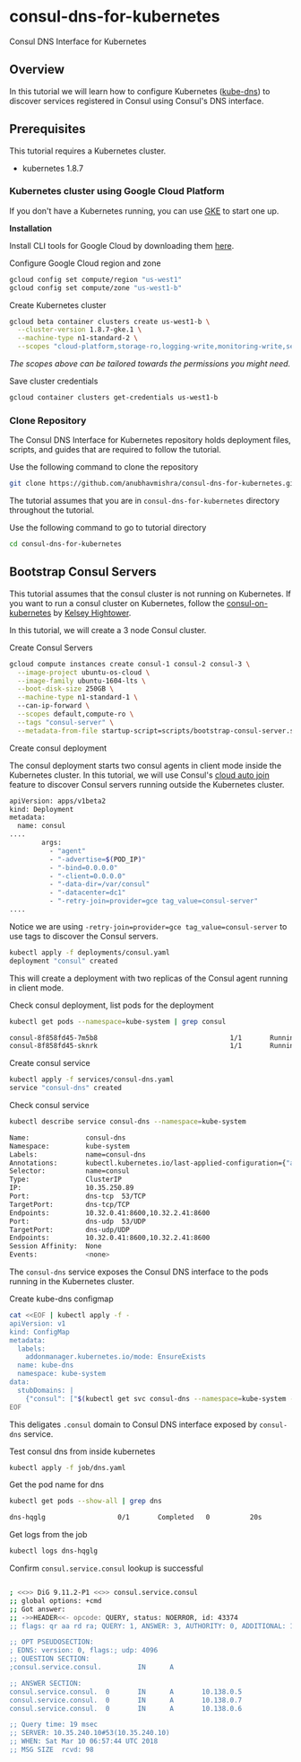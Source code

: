 # consul-dns-for-kubernetes
Consul DNS Interface for Kubernetes

## Overview

In this tutorial we will learn how to configure Kubernetes ([kube-dns](https://kubernetes.io/docs/concepts/services-networking/dns-pod-service/)) to discover services registered in Consul using Consul's DNS interface.

## Prerequisites

This tutorial requires a Kubernetes cluster.

* kubernetes 1.8.7

### Kubernetes cluster using Google Cloud Platform

If you don't have a Kubernetes running, you can use [GKE](https://cloud.google.com/kubernetes-engine/) to start one up.

**Installation**

Install CLI tools for Google Cloud by downloading them [here](https://cloud.google.com/sdk/).

Configure Google Cloud region and zone

```bash
gcloud config set compute/region "us-west1"
gcloud config set compute/zone "us-west1-b"
```

Create Kubernetes cluster

```bash
gcloud beta container clusters create us-west1-b \
  --cluster-version 1.8.7-gke.1 \
  --machine-type n1-standard-2 \
  --scopes "cloud-platform,storage-ro,logging-write,monitoring-write,service-control,service-management,https://www.googleapis.com/auth/ndev.clouddns.readwrite"
```

*The scopes above can be tailored towards the permissions you might need.*

Save cluster credentials

```bash
gcloud container clusters get-credentials us-west1-b
```

### Clone Repository

The Consul DNS Interface for Kubernetes repository holds deployment files, scripts, and guides that are required to follow the tutorial. 

Use the following command to clone the repository

```bash
git clone https://github.com/anubhavmishra/consul-dns-for-kubernetes.git
```

The tutorial assumes that you are in `consul-dns-for-kubernetes` directory throughout the tutorial.

Use the following command to go to tutorial directory

```bash
cd consul-dns-for-kubernetes
```

## Bootstrap Consul Servers

This tutorial assumes that the consul cluster is not running on Kubernetes. If you want to run a consul cluster on Kubernetes, follow the [consul-on-kubernetes](https://github.com/kelseyhightower/consul-on-kubernetes) by [Kelsey Hightower](https://github.com/kelseyhightower/).

In this tutorial, we will create a 3 node Consul cluster.

Create Consul Servers

```bash
gcloud compute instances create consul-1 consul-2 consul-3 \
  --image-project ubuntu-os-cloud \
  --image-family ubuntu-1604-lts \
  --boot-disk-size 250GB \
  --machine-type n1-standard-1 \  
  --can-ip-forward \
  --scopes default,compute-ro \
  --tags "consul-server" \
  --metadata-from-file startup-script=scripts/bootstrap-consul-server.sh
```

Create consul deployment

The consul deployment starts two consul agents in client mode inside the Kubernetes cluster. In this tutorial, we will use Consul's [cloud auto join](https://www.consul.io/docs/agent/options.html#cloud-auto-joining) feature to discover Consul servers running outside the Kubernetes cluster. 

```bash
apiVersion: apps/v1beta2
kind: Deployment
metadata:
  name: consul
....
        args:
          - "agent"
          - "-advertise=$(POD_IP)"
          - "-bind=0.0.0.0"
          - "-client=0.0.0.0"
          - "-data-dir=/var/consul"
          - "-datacenter=dc1"
          - "-retry-join=provider=gce tag_value=consul-server"
....
```

Notice we are using `-retry-join=provider=gce tag_value=consul-server` to use tags to discover the Consul servers.

```bash
kubectl apply -f deployments/consul.yaml
deployment "consul" created
```

This will create a deployment with two replicas of the Consul agent running in client mode.

Check consul deployment, list pods for the deployment

```bash
kubectl get pods --namespace=kube-system | grep consul
```

```bash
consul-8f858fd45-7m5b8                                 1/1       Running   0          35s
consul-8f858fd45-sknrk                                 1/1       Running   0          36s
```

Create consul service

```bash
kubectl apply -f services/consul-dns.yaml
service "consul-dns" created
``` 

Check consul service

```bash
kubectl describe service consul-dns --namespace=kube-system
```

```bash
Name:              consul-dns
Namespace:         kube-system
Labels:            name=consul-dns
Annotations:       kubectl.kubernetes.io/last-applied-configuration={"apiVersion":"v1","kind":"Service","metadata":{"annotations":{},"labels":{"name":"consul-dns"},"name":"consul-dns","namespace":"kube-system"},"spec":{...
Selector:          name=consul
Type:              ClusterIP
IP:                10.35.250.89
Port:              dns-tcp  53/TCP
TargetPort:        dns-tcp/TCP
Endpoints:         10.32.0.41:8600,10.32.2.41:8600
Port:              dns-udp  53/UDP
TargetPort:        dns-udp/UDP
Endpoints:         10.32.0.41:8600,10.32.2.41:8600
Session Affinity:  None
Events:            <none>
```

The `consul-dns` service exposes the Consul DNS interface to the pods running in the Kubernetes cluster.

Create kube-dns configmap

```bash
cat <<EOF | kubectl apply -f -
apiVersion: v1
kind: ConfigMap
metadata:
  labels:
    addonmanager.kubernetes.io/mode: EnsureExists
  name: kube-dns
  namespace: kube-system
data:
  stubDomains: |
    {"consul": ["$(kubectl get svc consul-dns --namespace=kube-system -o jsonpath='{.spec.clusterIP}')"]}
EOF
```

This deligates `.consul` domain to Consul DNS interface exposed by `consul-dns` service.

Test consul dns from inside kubernetes

```bash
kubectl apply -f job/dns.yaml
```

Get the pod name for dns 

```bash
kubectl get pods --show-all | grep dns
```

```bash
dns-hqglg                  0/1       Completed   0          20s
```

Get logs from the job

```bash
kubectl logs dns-hqglg 
```

Confirm `consul.service.consul` lookup is successful

```bash

; <<>> DiG 9.11.2-P1 <<>> consul.service.consul
;; global options: +cmd
;; Got answer:
;; ->>HEADER<<- opcode: QUERY, status: NOERROR, id: 43374
;; flags: qr aa rd ra; QUERY: 1, ANSWER: 3, AUTHORITY: 0, ADDITIONAL: 1

;; OPT PSEUDOSECTION:
; EDNS: version: 0, flags:; udp: 4096
;; QUESTION SECTION:
;consul.service.consul.         IN      A

;; ANSWER SECTION:
consul.service.consul.  0       IN      A       10.138.0.5
consul.service.consul.  0       IN      A       10.138.0.7
consul.service.consul.  0       IN      A       10.138.0.6

;; Query time: 19 msec
;; SERVER: 10.35.240.10#53(10.35.240.10)
;; WHEN: Sat Mar 10 06:57:44 UTC 2018
;; MSG SIZE  rcvd: 98

```